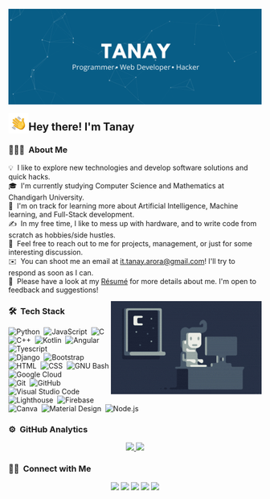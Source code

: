 ![Tanay Banner](https://github.com/tanay-arora/tanay-arora/blob/main/assets/Tanay-banner.png)

<img alt="Night Coding" src="./assets/Hand%20Wave.gif" width='40' align="left"/><h2>Hey there! I'm Tanay</h2>

<!-- ## 👋 &nbsp;Hey there! I'm Tanay -->

### 👨🏻‍💻 &nbsp;About Me

💡 &nbsp;I like to explore new technologies and develop software solutions and quick hacks.\
🎓 &nbsp;I'm currently studying Computer Science and Mathematics at Chandigarh University.\
🌱 &nbsp;I'm on track for learning more about Artificial Intelligence, Machine learning, and Full-Stack development.\
✍️ &nbsp;In my free time, I like to mess up with hardware, and to write code from scratch as hobbies/side hustles.\
💬 &nbsp;Feel free to reach out to me for projects, management, or just for some interesting discussion.\
✉️ &nbsp;You can shoot me an email at it.tanay.arora@gmail.com! I'll try to respond as soon as I can.\
📄 &nbsp;Please have a look at my [Résumé](./assets/Tanay.pdf) for more details about me. I'm open to feedback and suggestions!

<img alt="Night Coding" src="./assets/Night-Coding.gif" align="right"/>

### 🛠 &nbsp;Tech Stack

![Python](https://img.shields.io/badge/-Python-05122A?style=flat&logo=python)&nbsp;
![JavaScript](https://img.shields.io/badge/-JavaScript-05122A?style=flat&logo=javascript)&nbsp;
![C](https://img.shields.io/badge/-C-05122A?style=flat&logo=C&logoColor=A8B9CC)&nbsp;
![C++](https://img.shields.io/badge/-C++-05122A?style=flat&logo=C%2B%2B&logoColor=00599C)&nbsp;
![Kotlin](https://img.shields.io/badge/-Kotlin-02122B?style=flat&logo=kotlin)&nbsp;
![Angular](https://img.shields.io/badge/-Angular-02122B?style=flat&logo=angular)&nbsp;
![Tyescript](https://img.shields.io/badge/-TypeScript-02122B?style=flat&logo=typescript)\
![Django](https://img.shields.io/badge/-Django-05122A?style=flat&logo=django&logoColor=092E20)&nbsp;
![Bootstrap](https://img.shields.io/badge/-Bootstrap-05122A?style=flat&logo=bootstrap&logoColor=563D7C)&nbsp;
![HTML](https://img.shields.io/badge/-HTML-05122A?style=flat&logo=HTML5)&nbsp;
![CSS](https://img.shields.io/badge/-CSS-05122A?style=flat&logo=CSS3&logoColor=1572B6)&nbsp;
![GNU Bash](https://img.shields.io/badge/-GNU--Bash-02122B?style=flat&logo=gnu-bash)&nbsp;
![Google Cloud](https://img.shields.io/badge/-Google--Cloud-02122B?style=flat&logo=google-cloud)\
![Git](https://img.shields.io/badge/-Git-05122A?style=flat&logo=git)&nbsp;
![GitHub](https://img.shields.io/badge/-GitHub-05122A?style=flat&logo=github)&nbsp;
![Visual Studio Code](https://img.shields.io/badge/-Visual%20Studio%20Code-05122A?style=flat&logo=visual-studio-code&logoColor=007ACC)&nbsp;
![Lighthouse](https://img.shields.io/badge/-LightHouse-02122B?style=flat&logo=lighthouse)&nbsp;
![Firebase](https://img.shields.io/badge/-Firebase-02122B?style=flat&logo=firebase)\
![Canva](https://img.shields.io/badge/-Canva-05122A?style=flat&logo=canva)&nbsp;
![Material Design](https://img.shields.io/badge/-Material--design-02122B?style=flat&logo=material-design)&nbsp;
![Node.js](https://img.shields.io/badge/-Node.js-05122A?style=flat&logo=node.js)&nbsp;

### ⚙️ &nbsp;GitHub Analytics

<p align="center">
<a href="https://github.com/tanay-arora">
  <img height="180em" src="https://github-readme-stats-eight-theta.vercel.app/api?username=tanay-arora&show_icons=true&theme=algolia&include_all_commits=true"/>
  <img height="180em" src="https://github-readme-stats-eight-theta.vercel.app/api/top-langs/?username=tanay-arora&layout=compact&langs_count=7&theme=algolia"/>
</a>
</p>

### 🤝🏻 &nbsp;Connect with Me

<p align="center">
<a href="https://tanay-arora.github.io/"><img src="https://img.shields.io/badge/-tanay--arora.github.io-3423A6?style=flat&logo=Google-Chrome&logoColor=white"/></a>
<a href="https://www.linkedin.com/in/tanay-arora-45b610203"><img src="https://img.shields.io/badge/-tanay%20arora-0077B5?style=flat&logo=Linkedin&logoColor=white"/></a>
<a href="mailto:it.tanay.arora@gmail.com"><img src="https://img.shields.io/badge/-it.tanay.arora@gmail.com-D14836?style=flat&logo=Gmail&logoColor=white"/></a>
<a href="https://instagram.com/arora__tanay"><img src="https://img.shields.io/badge/-@arora__tanay-E4405F?style=flat&logo=Instagram&logoColor=white"/></a>
<a href="https://www.facebook.com/i.tanay.arora"><img src="https://img.shields.io/badge/-@Tanay%20Arora-1877F2?style=flat&logo=Facebook&logoColor=white"/></a>
</p>
